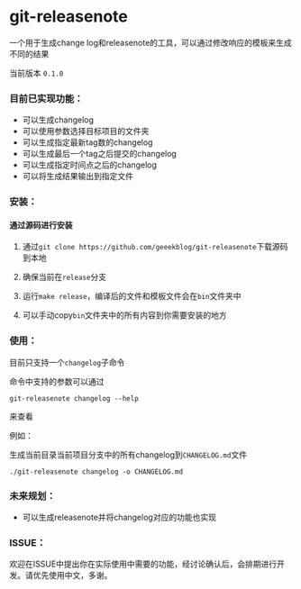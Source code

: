 # git-releasenote
一个用于生成change log和releasenote的工具，可以通过修改响应的模板来生成不同的结果

当前版本 `0.1.0`

### 目前已实现功能：

* 可以生成changelog
* 可以使用参数选择目标项目的文件夹
* 可以生成指定最新tag数的changelog
* 可以生成最后一个tag之后提交的changelog
* 可以生成指定时间点之后的changelog
* 可以将生成结果输出到指定文件

### 安装：

#### 通过源码进行安装

1. 通过`git clone https://github.com/geeekblog/git-releasenote`下载源码到本地

2. 确保当前在`release`分支

3. 运行`make release`，编译后的文件和模板文件会在`bin`文件夹中

4. 可以手动copy`bin`文件夹中的所有内容到你需要安装的地方

### 使用：

目前只支持一个`changelog`子命令

命令中支持的参数可以通过

```
git-releasenote changelog --help
```

来查看

例如：

生成当前目录当前项目分支中的所有changelog到`CHANGELOG.md`文件

```
./git-releasenote changelog -o CHANGELOG.md
```

### 未来规划：

* 可以生成releasenote并将changelog对应的功能也实现

### ISSUE：

欢迎在ISSUE中提出你在实际使用中需要的功能，经讨论确认后，会排期进行开发。请优先使用中文，多谢。